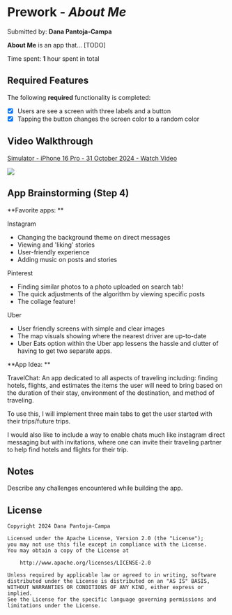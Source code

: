 # Prework - *About Me*

Submitted by: **Dana Pantoja-Campa**

**About Me** is an app that... [TODO] 

Time spent: **1** hour spent in total

## Required Features

The following **required** functionality is completed:

- [x] Users are see a screen with three labels and a button
- [x] Tapping the button changes the screen color to a random color
 
## Video Walkthrough

<div>
    <a href="https://www.loom.com/share/cb71759f610c48ccad9d107d8aa816dc">
      <p>Simulator - iPhone 16 Pro - 31 October 2024 - Watch Video</p>
    </a>
    <a href="https://www.loom.com/share/cb71759f610c48ccad9d107d8aa816dc">
      <img style="max-width:300px;" src="https://cdn.loom.com/sessions/thumbnails/cb71759f610c48ccad9d107d8aa816dc-9c48483f9faa0dc7-full-play.gif">
    </a>
  </div>


## App Brainstorming (Step 4)

**Favorite apps:
**

Instagram
- Changing the background theme on direct messages
- Viewing and 'liking' stories
- User-friendly experience
- Adding music on posts and stories

Pinterest
- Finding similar photos to a photo uploaded on search tab!
- The quick adjustments of the algorithm by viewing specific posts
- The collage feature!

Uber
- User friendly screens with simple and clear images
- The map visuals showing where the nearest driver are up-to-date
- Uber Eats option within the Uber app lessens the hassle and clutter of having to get two separate apps.

**App Idea:
**

TravelChat: An app dedicated to all aspects of traveling including: finding hotels, flights, and estimates the items the user will need to bring based on the duration of their stay, environment of the destination, and method of traveling.

To use this, I will implement three main tabs to get the user started with their trips/future trips.


I would also like to include a way to enable chats much like instagram direct messaging but with invitations, where one can invite their traveling partner to help find hotels and flights for their trip.





## Notes

Describe any challenges encountered while building the app.

## License

    Copyright 2024 Dana Pantoja-Campa

    Licensed under the Apache License, Version 2.0 (the "License");
    you may not use this file except in compliance with the License.
    You may obtain a copy of the License at

        http://www.apache.org/licenses/LICENSE-2.0

    Unless required by applicable law or agreed to in writing, software
    distributed under the License is distributed on an "AS IS" BASIS,
    WITHOUT WARRANTIES OR CONDITIONS OF ANY KIND, either express or implied.
    See the License for the specific language governing permissions and
    limitations under the License.
